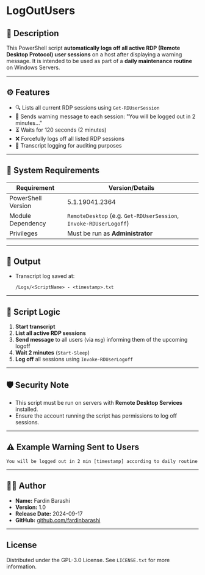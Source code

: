 # LogOutUsers

## 📄 Description

This PowerShell script **automatically logs off all active RDP (Remote Desktop Protocol) user sessions** on a host after displaying a warning message. It is intended to be used as part of a **daily maintenance routine** on Windows Servers.

---

## ⚙️ Features

- 🔍 Lists all current RDP sessions using `Get-RDUserSession`
- 💬 Sends warning message to each session: "You will be logged out in 2 minutes..."
- ⏳ Waits for 120 seconds (2 minutes)
- ❌ Forcefully logs off all listed RDP sessions
- 🧾 Transcript logging for auditing purposes

---

## 📌 System Requirements

| Requirement             | Version/Details                       |
|--------------------------|---------------------------------------|
| PowerShell Version       | 5.1.19041.2364                        |
| Module Dependency        | `RemoteDesktop` (e.g. `Get-RDUserSession`, `Invoke-RDUserLogoff`) |
| Privileges               | Must be run as **Administrator**     |

---

## 📂 Output

- Transcript log saved at:
  ```
  /Logs/<ScriptName> - <timestamp>.txt
  ```

---

## 🚦 Script Logic

1. **Start transcript**
2. **List all active RDP sessions**
3. **Send message** to all users (via `msg`) informing them of the upcoming logoff
4. **Wait 2 minutes** (`Start-Sleep`)
5. **Log off** all sessions using `Invoke-RDUserLogoff`

---

## 🛡️ Security Note

- This script must be run on servers with **Remote Desktop Services** installed.
- Ensure the account running the script has permissions to log off sessions.

---

## ⚠️ Example Warning Sent to Users

```text
You will be logged out in 2 min [timestamp] according to daily routine
```

---

## 🧑‍💻 Author

- **Name:** Fardin Barashi  
- **Version:** 1.0  
- **Release Date:** 2024-09-17  
- **GitHub:** [github.com/fardinbarashi](https://github.com/fardinbarashi)

---

<!-- LICENSE -->
## License
Distributed under the GPL-3.0 License. See `LICENSE.txt` for more information.


